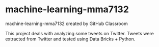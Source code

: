 # machine-learning-mma7132
machine-learning-mma7132 created by GitHub Classroom

This project deals with analyzing some tweets on Twitter.
Tweets were extracted from Twitter and tested using Data Bricks + Python.
